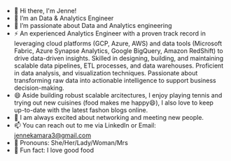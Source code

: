 - 👋 Hi there, I'm Jenne! 
- 🔭 I’m an Data & Analytics Engineer 
- 🌱 I’m passionate about Data and Analytics engineering
- ⚡ An experienced Analytics Engineer with a proven track record in leveraging cloud platforms (GCP, Azure, AWS) and data tools (Microsoft Fabric, Azure Synapse Analytics, Google BigQuery, Amazon RedShift) to drive data-driven insights. Skilled in designing, building, and maintaining scalable data pipelines, ETL processes, and data warehouses. Proficient in data analysis, and visualization techniques. Passionate about transforming raw data into actionable intelligence to support business decision-making.
- 😄 Aside building robust scalable arcitectures, I enjoy playing tennis and trying out new cuisines (food makes me happy😄), I also love to keep up-to-date with the latest fashon blogs online. 
- 👯 I am always excited about networking and meeting new people. 
- 📫 You can reach out to me via LinkedIn or Email: jennekamara3@gmail.com
- 💬 Pronouns: She/Her/Lady/Woman/Mrs
- 👯 Fun fact: I love good food 
